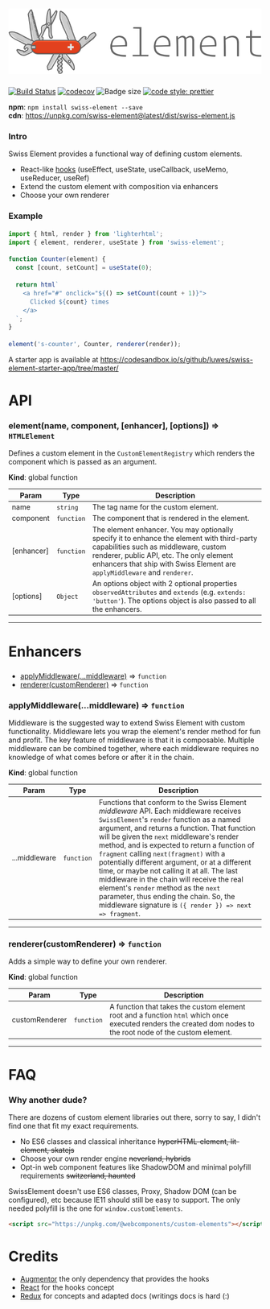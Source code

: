 # <a href="https://github.com/luwes/swiss-element">![SwissElement](./media/swiss-element.svg 'SwissElement')</a>

[![Build Status](https://img.shields.io/travis/luwes/swiss-element/master.svg?style=flat-square&label=Travis+CI)](https://travis-ci.org/luwes/swiss-element)
[![codecov](https://img.shields.io/codecov/c/github/luwes/swiss-element.svg?style=flat-square&version=$VERSION)](https://codecov.io/gh/luwes/swiss-element)
![Badge size](http://img.badgesize.io/luwes/swiss-element/master/packages/swiss-element/dist/swiss-element.js.svg?style=flat-square&compression=gzip&version=$VERSION)
[![code style: prettier](https://img.shields.io/badge/code_style-prettier-ff69b4.svg?style=flat-square)](https://github.com/prettier/prettier)

**npm**: `npm install swiss-element --save`  
**cdn**: https://unpkg.com/swiss-element@latest/dist/swiss-element.js

### Intro

Swiss Element provides a functional way of defining custom elements.

- React-like [hooks](https://reactjs.org/docs/hooks-intro.html) (useEffect, useState, useCallback, useMemo, useReducer, useRef)
- Extend the custom element with composition via enhancers
- Choose your own renderer

### Example

```js
import { html, render } from 'lighterhtml';
import { element, renderer, useState } from 'swiss-element';

function Counter(element) {
  const [count, setCount] = useState(0);

  return html`
    <a href="#" onclick="${() => setCount(count + 1)}">
      Clicked ${count} times
    </a>
  `;
}

element('s-counter', Counter, renderer(render));
```

A starter app is available at https://codesandbox.io/s/github/luwes/swiss-element-starter-app/tree/master/

# API

<a name="element"></a>

### element(name, component, [enhancer], [options]) ⇒ <code>HTMLElement</code>

Defines a custom element in the `CustomElementRegistry` which renders the component which is passed as an argument.

**Kind**: global function

| Param      | Type                  | Description                                                                                                                                                                                                                                                  |
| ---------- | --------------------- | ------------------------------------------------------------------------------------------------------------------------------------------------------------------------------------------------------------------------------------------------------------ |
| name       | <code>string</code>   | The tag name for the custom element.                                                                                                                                                                                                                         |
| component  | <code>function</code> | The component that is rendered in the element.                                                                                                                                                                                                               |
| [enhancer] | <code>function</code> | The element enhancer. You may optionally specify it to enhance the element with third-party capabilities such as middleware, custom renderer, public API, etc. The only element enhancers that ship with Swiss Element are `applyMiddleware` and `renderer`. |
| [options]  | <code>Object</code>   | An options object with 2 optional properties `observedAttributes` and `extends` (e.g. `extends: 'button'`). The options object is also passed to all the enhancers.                                                                                          |

---

# Enhancers

###

- [applyMiddleware(...middleware)](#applyMiddleware) ⇒ <code>function</code>
- [renderer(customRenderer)](#renderer) ⇒ <code>function</code>

<a name="applyMiddleware"></a>

### applyMiddleware(...middleware) ⇒ <code>function</code>

Middleware is the suggested way to extend Swiss Element with custom functionality. Middleware lets you wrap the element's render method for fun and profit. The key feature of middleware is that it is composable. Multiple middleware can be combined together, where each middleware requires no knowledge of what comes before or after it in the chain.

**Kind**: global function

| Param         | Type                  | Description                                                                                                                                                                                                                                                                                                                                                                                                                                                                                                                                                                                                               |
| ------------- | --------------------- | ------------------------------------------------------------------------------------------------------------------------------------------------------------------------------------------------------------------------------------------------------------------------------------------------------------------------------------------------------------------------------------------------------------------------------------------------------------------------------------------------------------------------------------------------------------------------------------------------------------------------- |
| ...middleware | <code>function</code> | Functions that conform to the Swiss Element _middleware_ API. Each middleware receives `SwissElement`'s `render` function as a named argument, and returns a function. That function will be given the `next` middleware's render method, and is expected to return a function of `fragment` calling `next(fragment)` with a potentially different argument, or at a different time, or maybe not calling it at all. The last middleware in the chain will receive the real element's `render` method as the `next` parameter, thus ending the chain. So, the middleware signature is `({ render }) => next => fragment`. |

---

<a name="renderer"></a>

### renderer(customRenderer) ⇒ <code>function</code>

Adds a simple way to define your own renderer.

**Kind**: global function

| Param          | Type                  | Description                                                                                                                                                   |
| -------------- | --------------------- | ------------------------------------------------------------------------------------------------------------------------------------------------------------- |
| customRenderer | <code>function</code> | A function that takes the custom element root and a function `html` which once executed renders the created dom nodes to the root node of the custom element. |

---

# FAQ

### Why another dude?

There are dozens of custom element libraries out there, sorry to say, I didn't find one that fit my exact requirements.

- No ES6 classes and classical inheritance ~~hyperHTML-element, lit-element, skatejs~~
- Choose your own render engine ~~neverland, hybrids~~
- Opt-in web component features like ShadowDOM and minimal polyfill requirements ~~switzerland, haunted~~

SwissElement doesn't use ES6 classes, Proxy, Shadow DOM (can be configured), etc because IE11 should still be easy to support. The only needed polyfill is the one for `window.customElements`.

```html
<script src="https://unpkg.com/@webcomponents/custom-elements"></script>
```

# Credits

- [Augmentor](https://github.com/WebReflection/augmentor) the only dependency that provides the hooks
- [React](https://reactjs.org/) for the hooks concept
- [Redux](https://redux.js.org/) for concepts and adapted docs (writings docs is hard (:)
